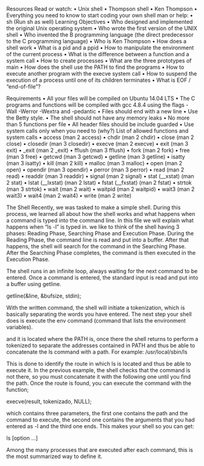 Resources
Read or watch:
•    Unix shell
•    Thompson shell
•    Ken Thompson
•    Everything you need to know to start coding your own shell
man or help:
•   sh (Run sh as well)
Learning Objectives
•	 Who designed and implemented the original Unix operating system
•	 Who wrote the first version of the UNIX shell
•	 Who invented the B programming language (the direct predecessor to the C programming language)
•	 Who is Ken Thompson
•	 How does a shell work
•	 What is a pid and a ppid
•	 How to manipulate the environment of the current process
•	 What is the difference between a function and a system call
•	 How to create processes
•	 What are the three prototypes of main
•	 How does the shell use the PATH to find the programs
•	 How to execute another program with the execve system call
•	 How to suspend the execution of a process until one of its children terminates
•	 What is EOF / “end-of-file”?



Requirements
•	All your files will be compiled on Ubuntu 14.04 LTS
•	The  C programs and functions will be compiled with gcc 4.8.4 using the flags -Wall -Werror -Wextra and -pedantic
•	Files should end with a new line
•	Use the Betty style.
•	The shell should not have any memory leaks
•	No more than 5 functions per file
•	All  header files should be include guarded
•	Use system calls only when you need to (why?)
List of allowed functions and system calls
•    access (man 2 access)
•    chdir (man 2 chdir)
•    close (man 2 close)
•    closedir (man 3 closedir)
•    execve (man 2 execve)
•    exit (man 3 exit)
•    _exit (man 2 _exit)
•    fflush (man 3 fflush)
•    fork (man 2 fork)
•    free (man 3 free)
•    getcwd (man 3 getcwd)
•    getline (man 3 getline)
•    isatty (man 3 isatty)
•    kill (man 2 kill)
•    malloc (man 3 malloc)
•    open (man 2 open)
•    opendir (man 3 opendir)
•    perror (man 3 perror)
•    read (man 2 read)
•    readdir (man 3 readdir)
•    signal (man 2 signal)
•    stat (__xstat) (man 2 stat)
•    lstat (__lxstat) (man 2 lstat)
•    fstat (__fxstat) (man 2 fstat)
•    strtok (man 3 strtok)
•    wait (man 2 wait)
•    waitpid (man 2 waitpid)
•    wait3 (man 2 wait3)
•    wait4 (man 2 wait4)
•    write (man 2 write)



The Shell
Recently, we was tasked to make a  simple shell. During this process, we  learned all about how the shell works and what happens when a command is typed into the command line. In this file we will explain what happens when “ls -l” is typed in.
we like to think of the shell having 3 phases:
Reading Phase, Searching Phase and Execution Phase.
During the Reading Phase, the command line is read and put into a buffer. After that happens, the shell will search for the command in the Searching Phase. After the Searching Phase completes, the command is then executed in the Execution Phase.

The shell runs in an infinite loop, always waiting for the next command to be entered. Once a command is entered, the standard input is read and put into a buffer using getline.

getline(&line, &bufsize, stdin);


With the written command, the shell will initiate a tokenization, which is basically separating the words you have entered. The next step your shell does is execute the env command (command that lists the environment variables).

and it is located where the PATH is, once there the shell returns to perform a tokenized to separate the addresses contained in PATH and thus be able to concatenate the ls command with a path.
For example:
/usr/local/sbin/ls

This is done to identify the route in which ls is located and thus be able to execute it. In the previous example, the shell checks that the command is not there, so you must concatenate it with the following one until you find the path.
Once the route is found, you can execute the command with the function;

execve(result, tokenizado, NULL);

which contains three parameters, the first one contains the path and the command to execute, the second one contains the arguments that you had entered as -l and the third one ends. This makes your shell so you can get:

ls [option ...]

Among the many processes that are executed after each command, this is the most summarized way to define it.
